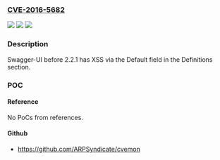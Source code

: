 ### [CVE-2016-5682](https://cve.mitre.org/cgi-bin/cvename.cgi?name=CVE-2016-5682)
![](https://img.shields.io/static/v1?label=Product&message=Swagger-UI%20before%202.2.1&color=blue)
![](https://img.shields.io/static/v1?label=Version&message=Swagger-UI%20before%202.2.1%20&color=brightgreen)
![](https://img.shields.io/static/v1?label=Vulnerability&message=XSS&color=brightgreen)

### Description

Swagger-UI before 2.2.1 has XSS via the Default field in the Definitions section.

### POC

#### Reference
No PoCs from references.

#### Github
- https://github.com/ARPSyndicate/cvemon

